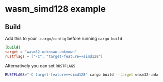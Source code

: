 # wasm_simd128 example

## Build

Add this to your `.cargo/config` before running `cargo build`
```toml
[build]
target = "wasm32-unknown-unknown"
rustflags = ["-C", "target-feature=+simd128"]
```

Alternatively you can set `RUSTFLAGS`
```sh
RUSTFLAGS="-C target-feature=+simd128" cargo build --target wasm32-unknown-unknown --release
```
